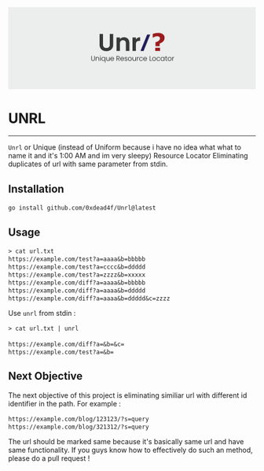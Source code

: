 ![unrl logo](unrl.png)

# UNRL
---

`Unrl` or Unique (instead of Uniform because i have no idea what what to name it and it's 1:00 AM and im very sleepy) Resource Locator Eliminating duplicates of url with same parameter from stdin.

## Installation
```
go install github.com/0xdead4f/Unrl@latest
```

## Usage
```
> cat url.txt
https://example.com/test?a=aaaa&b=bbbbb
https://example.com/test?a=cccc&b=ddddd
https://example.com/test?a=zzzz&b=xxxxx
https://example.com/diff?a=aaaa&b=bbbbb
https://example.com/diff?a=aaaa&b=ddddd
https://example.com/diff?a=aaaa&b=ddddd&c=zzzz
```
Use ```unrl``` from stdin :
```
> cat url.txt | unrl

https://example.com/diff?a=&b=&c=
https://example.com/test?a=&b=
```
## Next Objective
The next objective of this project is eliminating similiar url with different id identifier in the path. For example :
```
https://example.com/blog/123123/?s=query
https://example.com/blog/321312/?s=query
```
The url should be marked same because it's basically same url and have same functionality. If you guys know how to effectively do such an method, please do a pull request !
